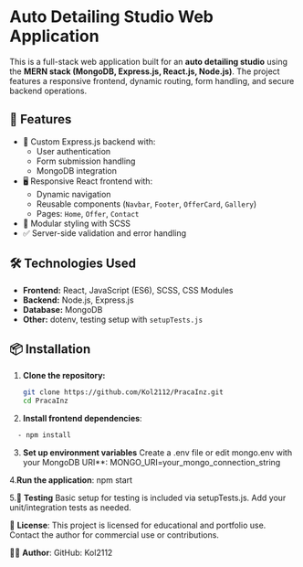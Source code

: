 # Auto Detailing Studio Web Application

This is a full-stack web application built for an **auto detailing studio** using the **MERN stack (MongoDB, Express.js, React.js, Node.js)**. The project features a responsive frontend, dynamic routing, form handling, and secure backend operations.

## 🚀 Features

- 🔧 Custom Express.js backend with:
  - User authentication
  - Form submission handling
  - MongoDB integration
- 🖥️ Responsive React frontend with:
  - Dynamic navigation
  - Reusable components (`Navbar`, `Footer`, `OfferCard`, `Gallery`)
  - Pages: `Home`, `Offer`, `Contact`
- 🎨 Modular styling with SCSS
- ✅ Server-side validation and error handling

## 🛠️ Technologies Used

- **Frontend:** React, JavaScript (ES6), SCSS, CSS Modules
- **Backend:** Node.js, Express.js
- **Database:** MongoDB
- **Other:** dotenv, testing setup with `setupTests.js`

## 📦 Installation

1. **Clone the repository:**
   ```bash
   git clone https://github.com/Kol2112/PracaInz.git
   cd PracaInz
2. **Install frontend dependencies**:
  ```bash
    - npm install
```
3. **Set up environment variables**
Create a .env file or edit mongo.env with your MongoDB URI**: 
MONGO_URI=your_mongo_connection_string

4.**Run the application**:
npm start

5.🧪 **Testing** 
Basic setup for testing is included via setupTests.js. Add your unit/integration tests as needed.

📄 **License**: 
This project is licensed for educational and portfolio use. Contact the author for commercial use or contributions.

👨‍💻 **Author**: 
GitHub: Kol2112
